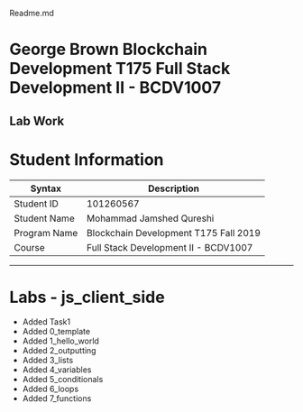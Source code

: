 Readme.md

# George Brown Blockchain Development T175 Full Stack Development II - BCDV1007

## Lab Work

# Student Information

| Syntax | Description |
| ----------- | ----------- |
| Student ID | 101260567 |
| Student Name | Mohammad Jamshed Qureshi |
| Program Name | Blockchain Development T175 Fall 2019 |
| Course | Full Stack Development II - BCDV1007 | 

---
# Labs - js_client_side
* Added Task1
* Added 0_template
* Added 1_hello_world
* Added 2_outputting
* Added 3_lists
* Added 4_variables
* Added 5_conditionals
* Added 6_loops
* Added 7_functions
